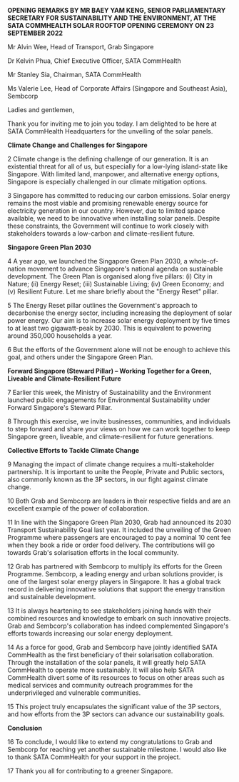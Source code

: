 **OPENING REMARKS BY MR BAEY YAM KENG, SENIOR PARLIAMENTARY SECRETARY FOR SUSTAINABILITY AND THE ENVIRONMENT, AT THE SATA COMMHEALTH SOLAR ROOFTOP OPENING CEREMONY ON 23 SEPTEMBER 2022**

Mr Alvin Wee, Head of Transport, Grab Singapore

Dr Kelvin Phua, Chief Executive Officer, SATA CommHealth

Mr Stanley Sia, Chairman, SATA CommHealth

Ms Valerie Lee, Head of Corporate Affairs (Singapore and Southeast Asia), Sembcorp

Ladies and gentlemen,

Thank you for inviting me to join you today. I am delighted to be here at SATA CommHealth Headquarters for the unveiling of the solar panels.

**Climate Change and Challenges for Singapore**

2 Climate change is the defining challenge of our generation. It is an existential threat for all of us, but especially for a low-lying island-state like Singapore. With limited land, manpower, and alternative energy options, Singapore is especially challenged in our climate mitigation options.

3 Singapore has committed to reducing our carbon emissions. Solar energy remains the most viable and promising renewable energy source for electricity generation in our country. However, due to limited space available, we need to be innovative when installing solar panels. Despite these constraints, the Government will continue to work closely with stakeholders towards a low-carbon and climate-resilient future.

**Singapore Green Plan 2030**

4 A year ago, we launched the Singapore Green Plan 2030, a whole-of-nation movement to advance Singapore's national agenda on sustainable development. The Green Plan is organised along five pillars: (i) City in Nature; (ii) Energy Reset; (iii) Sustainable Living; (iv) Green Economy; and (v) Resilient Future. Let me share briefly about the "Energy Reset" pillar.

5 The Energy Reset pillar outlines the Government's approach to decarbonise the energy sector, including increasing the deployment of solar power energy. Our aim is to increase solar energy deployment by five times to at least two gigawatt-peak by 2030. This is equivalent to powering around 350,000 households a year.

6 But the efforts of the Government alone will not be enough to achieve this goal, and others under the Singapore Green Plan.

**Forward Singapore (Steward Pillar) – Working Together for a Green, Liveable and Climate-Resilient Future**

7 Earlier this week, the Ministry of Sustainability and the Environment launched public engagements for Environmental Sustainability under Forward Singapore's Steward Pillar.

8 Through this exercise, we invite businesses, communities, and individuals to step forward and share your views on how we can work together to keep Singapore green, liveable, and climate-resilient for future generations.

**Collective Efforts to Tackle Climate Change**

9 Managing the impact of climate change requires a multi-stakeholder partnership. It is important to unite the People, Private and Public sectors, also commonly known as the 3P sectors, in our fight against climate change.

10 Both Grab and Sembcorp are leaders in their respective fields and are an excellent example of the power of collaboration.

11 In line with the Singapore Green Plan 2030, Grab had announced its 2030 Transport Sustainability Goal last year. It included the unveiling of the Green Programme where passengers are encouraged to pay a nominal 10 cent fee when they book a ride or order food delivery. The contributions will go towards Grab's solarisation efforts in the local community.

12 Grab has partnered with Sembcorp to multiply its efforts for the Green Programme. Sembcorp, a leading energy and urban solutions provider, is one of the largest solar energy players in Singapore. It has a global track record in delivering innovative solutions that support the energy transition and sustainable development.

13 It is always heartening to see stakeholders joining hands with their combined resources and knowledge to embark on such innovative projects. Grab and Sembcorp's collaboration has indeed complemented Singapore's efforts towards increasing our solar energy deployment.

14 As a force for good, Grab and Sembcorp have jointly identified SATA CommHealth as the first beneficiary of their solarisation collaboration. Through the installation of the solar panels, it will greatly help SATA CommHealth to operate more sustainably. It will also help SATA CommHealth divert some of its resources to focus on other areas such as medical services and community outreach programmes for the underprivileged and vulnerable communities.

15 This project truly encapsulates the significant value of the 3P sectors, and how efforts from the 3P sectors can advance our sustainability goals.

**Conclusion**

16 To conclude, I would like to extend my congratulations to Grab and Sembcorp for reaching yet another sustainable milestone. I would also like to thank SATA CommHealth for your support in the project.

17 Thank you all for contributing to a greener Singapore.
